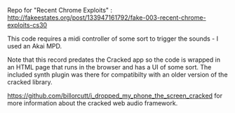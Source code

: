 Repo for "Recent Chrome Exploits" : http://fakeestates.org/post/133947161792/fake-003-recent-chrome-exploits-cs30

This code requires a midi controller of some sort to trigger the sounds - I used an Akai MPD.

Note that this record predates the Cracked app so the code is wrapped in an HTML page that runs in the browser and has a UI of some sort. The included synth plugin was there for compatibilty with an older version of the cracked library.

https://github.com/billorcutt/i_dropped_my_phone_the_screen_cracked for more information about the cracked web audio framework.


